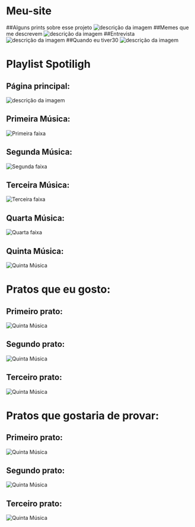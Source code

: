 # Meu-site
##Alguns prints sobre esse projeto
![descrição da imagem](https://github.com/Bessa1/Meu-site/blob/main/prints/primeiro.png)
##Memes que me descrevem
![descrição da imagem](https://github.com/Bessa1/Meu-site/blob/main/prints/segundo.png)
##Entrevista    
![descrição da imagem](https://github.com/Bessa1/Meu-site/blob/main/prints/terceiro.png)
##Quando eu tiver30
![descrição da imagem](https://github.com/Bessa1/Meu-site/blob/main/prints/quarto.png)
# Playlist Spotiligh  
## Página principal:
![descrição da imagem](https://github.com/Bessa1/playlist/blob/main/img/play1.png)
## Primeira Música:
![Primeira faixa](https://github.com/Bessa1/playlist/blob/main/img/play2.png)
## Segunda Música:
![Segunda faixa](https://github.com/Bessa1/playlist/blob/main/img/pla3.png)
## Terceira Música:
![Terceira faixa](https://github.com/Bessa1/playlist/blob/main/img/play5.png)
## Quarta Música:
![Quarta faixa](https://github.com/Bessa1/playlist/blob/main/img/play6.png)
## Quinta Música: 
![Quinta Música](https://github.com/Bessa1/playlist/blob/main/img/play4.png)
# Pratos que eu gosto:
## Primeiro prato:
![Quinta Música](https://github.com/Bessa1/Meu-site/blob/main/prints/p1.png)
## Segundo prato:
![Quinta Música](https://github.com/Bessa1/Meu-site/blob/main/prints/p2.png)
## Terceiro prato:
![Quinta Música](https://github.com/Bessa1/Meu-site/blob/main/prints/p3.png)
# Pratos que gostaria de provar:
## Primeiro prato:
![Quinta Música](https://github.com/Bessa1/Meu-site/blob/main/prints/p4.png)
## Segundo prato:
![Quinta Música](https://github.com/Bessa1/Meu-site/blob/main/prints/p5.png)
## Terceiro prato:
![Quinta Música](https://github.com/Bessa1/Meu-site/blob/main/prints/p6.png)
